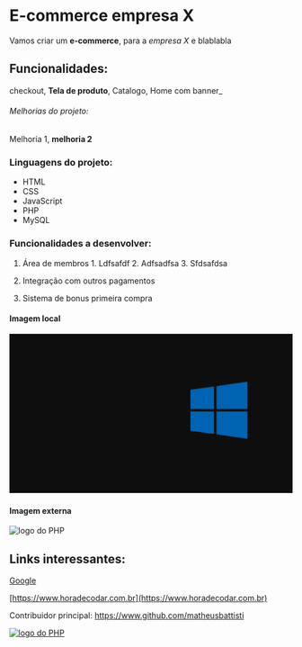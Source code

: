 # E-commerce empresa X

Vamos criar um **e-commerce**, para a *empresa X* e blablabla

## Funcionalidades:

checkout, **Tela de produto**, Catalogo, Home com banner_

###### Melhorias do projeto:

Melhoria 1, **melhoria 2**


### Linguagens do projeto:

* HTML
* CSS
* JavaScript
* PHP
* MySQL

### Funcionalidades a desenvolver:

1. Área de membros
                     1. Ldfsafdf
                     2. Adfsadfsa
                     3. Sfdsafdsa

2. Integração com outros pagamentos
3. Sistema de bonus primeira compra


#### Imagem local

![logo do python](img/WW.png)


#### Imagem externa

![logo do PHP](https://pt.wikipedia.org/wiki/SVG#/media/Ficheiro:Bitmap_VS_SVG.svg)


## Links interessantes:
[Google](https://www.google.com)

[https://www.horadecodar.com.br](https://www.horadecodar.com.br)

Contribuidor principal: https://www.github.com/matheusbattisti


[![logo do PHP](https://pt.wikipedia.org/wiki/SVG#/media/Ficheiro:Bitmap_VS_SVG.svg)](https://pt.wikipedia.org/wiki/SVG#/media/Ficheiro:Bitmap_VS_SVG.svg)